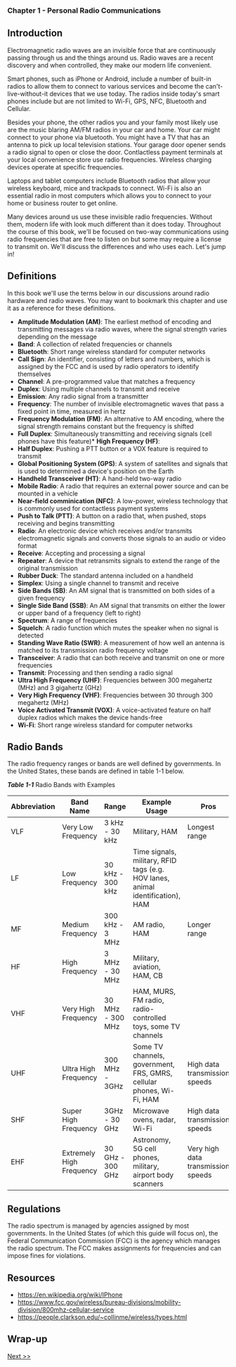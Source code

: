 ### Chapter 1 - Personal Radio Communications

## Introduction

Electromagnetic radio waves are an invisible force that are continuously passing through us and the things around us. Radio waves are a recent discovery and when controlled, they make our modern life convenient.

Smart phones, such as iPhone or Android, include a number of built-in radios to allow them to connect to various services and become the can't-live-without-it devices that we use today. The radios inside today's smart phones include but are not limited to Wi-Fi, GPS, NFC, Bluetooth and Cellular.

Besides your phone, the other radios you and your family most likely use are the music blaring AM/FM radios in your car and home. Your car might connect to your phone via bluetooth. You might have a TV that has an antenna to pick up local television stations. Your garage door opener sends a radio signal to open or close the door. Contlactless payment terminals at your local convenience store use radio frequencies. Wireless charging devices operate at specific frequencies.

Laptops and tablet computers include Bluetooth radios that allow your wireless keyboard, mice and trackpads to connect. Wi-Fi is also an essential radio in most computers which allows you to connect to your home or business router to get online.

Many devices around us use these invisible radio frequencies. Without them, modern life with look much different than it does today. Throughout the course of this book, we'll be focused on two-way communications using radio frequencies that are free to listen on but some may require a license to transmit on. We'll discuss the differences and who uses each. Let's jump in!

## Definitions

In this book we'll use the terms below in our discussions around radio hardware and radio waves. You may want to bookmark this chapter and use it as a reference for these definitions.

* **Amplitude Modulation (AM)**: The earliest method of encoding and transmitting messages via radio waves, where the signal strength varies depending on the message
* **Band**: A collection of related frequencies or channels
* **Bluetooth**: Short range wireless standard for computer networks
* **Call Sign**: An identifier, consisting of letters and numbers, which is assigned by the FCC and is used by radio operators to identify themselves
* **Channel**: A pre-programmed value that matches a frequency
* **Duplex**: Using multiple channels to transmit and receive
* **Emission**: Any radio signal from a transmitter
* **Frequency**: The number of invisible electromagnetic waves that pass a fixed point in time, measured in hertz
* **Frequency Modulation (FM)**: An alternative to AM encoding, where the signal strength remains constant but the frequency is shifted
* **Full Duplex**: Simultaneously transmitting and receiving signals (cell phones have this feature)* **High Frequency (HF)**:
* **Half Duplex**: Pushing a PTT button or a VOX feature is required to transmit
* **Global Positioning System (GPS)**: A system of satellites and signals that is used to determined a device's position on the Earth
* **Handheld Transceiver (HT)**: A hand-held two-way radio
* **Mobile Radio**: A radio that requires an external power source and can be mounted in a vehicle
* **Near-field comminication (NFC)**: A low-power, wireless technology that is commonly used for contactless payment systems
* **Push to Talk (PTT)**: A button on a radio that, when pushed, stops receiving and begins transmitting
* **Radio**: An electronic device which receives and/or transmits electromagnetic signals and converts those signals to an audio or video format
* **Receive**: Accepting and processing a signal
* **Repeater**: A device that retransmits signals to extend the range of the original transmission
* **Rubber Duck**: The standard antenna included on a handheld
* **Simplex**: Using a single channel to transmit and receive
* **Side Bands (SB)**: An AM signal that is transmitted on both sides of a given frequency
* **Single Side Band (SSB)**: An AM signal that transmits on either the lower or upper band of a frequency (left to right)
* **Spectrum**: A range of frequencies
* **Squelch**: A radio function which mutes the speaker when no signal is detected
* **Standing Wave Ratio (SWR)**: A measurement of how well an antenna is matched to its transmission radio frequency voltage
* **Transceiver**: A radio that can both receive and transmit on one or more frequencies
* **Transmit**: Processing and then sending a radio signal
* **Ultra High Frequency (UHF)**: Frequencies between 300 megahertz (MHz) and 3 gigahertz (GHz)
* **Very High Frequency (VHF)**: Frequencies between 30 through 300 megahertz (MHz)
* **Voice Activated Transmit (VOX)**: A voice-activated feature on half duplex radios which makes the device hands-free
* **Wi-Fi**: Short range wireless standard for computer networks

## Radio Bands

The radio frequency ranges or bands are well defined by governments. In the United States, these bands are defined in table 1-1 below.

_**Table 1-1**_ Radio Bands with Examples

| Abbreviation | Band Name | Range | Example Usage | Pros | Cons |
|---|---|---|---|---|---|
| VLF | Very Low Frequency | 3 kHz - 30 kHz | Military, HAM | Longest range | Slow data transmission speeds |
| LF | Low Frequency | 30 kHz - 300 kHz | Time signals, military, RFID tags (e.g. HOV lanes, animal identification), HAM |
| MF | Medium Frequency | 300 kHz - 3 MHz | AM radio, HAM | Longer range |
| HF | High Frequency | 3 MHz - 30 MHz | Military, aviation, HAM, CB |
| VHF | Very High Frequency | 30 MHz - 300 MHz | HAM, MURS, FM radio, radio-controlled toys, some TV channels | | |
| UHF | Ultra High Frequency | 300 MHz - 3GHz | Some TV channels, government, FRS, GMRS, cellular phones, Wi-Fi, HAM | High data transmission speeds | Short range |
| SHF | Super High Frequency | 3GHz - 30 GHz | Microwave ovens, radar, Wi-Fi | High data transmission speeds | Short range |
| EHF | Extremely High Frequency | 30 GHz - 300 GHz | Astronomy, 5G cell phones, military, airport body scanners | Very high data transmission speeds | Shortest range |

## Regulations

The radio spectrum is managed by agencies assigned by most governments. In the United States (of which this guide will focus on), the Federal Communication Commission (FCC) is the agency which manages the radio spectrum. The FCC makes assignments for frequencies and can impose fines for violations.

## Resources

* https://en.wikipedia.org/wiki/IPhone
* https://www.fcc.gov/wireless/bureau-divisions/mobility-division/800mhz-cellular-service
* https://people.clarkson.edu/~collinme/wireless/types.html

## Wrap-up

[Next >>](030-chapter-02.md)

